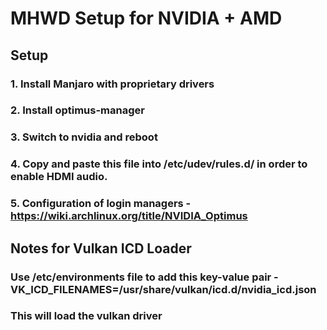 # MHWD Setup for NVIDIA + AMD

## Setup
### 1. Install Manjaro with proprietary drivers
### 2. Install optimus-manager
### 3. Switch to nvidia and reboot
### 4. Copy and paste this file into /etc/udev/rules.d/ in order to enable HDMI audio.
### 5. Configuration of login managers - https://wiki.archlinux.org/title/NVIDIA_Optimus

## Notes for Vulkan ICD Loader
### Use /etc/environments file to add this key-value pair - VK_ICD_FILENAMES=/usr/share/vulkan/icd.d/nvidia_icd.json
### This will load the vulkan driver